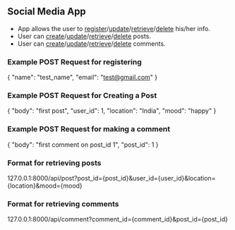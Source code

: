 ## Social Media App

- App allows the user to [register](127.0.0.1:8000/api/user)/[update](127.0.0.1:8000/api/user/{id})/[retrieve](127.0.0.1:8000/api/user/{id})/[delete](127.0.0.1:8000/api/user/{id}) his/her info.
- User can [create](127.0.0.1:8000/api/post)/[update](127.0.0.1:8000/api/post/{id})/[retrieve](127.0.0.1:8000/api/post)/[delete](127.0.0.1:8000/api/post/{id}) posts.
- User can [create](127.0.0.1:8000/api/comment)/[update](127.0.0.1:8000/api/comment/{id})/[retrieve](127.0.0.1:8000/api/comment)/[delete](127.0.0.1:8000/api/comment/{id}) comments.

### Example POST Request for registering
{
    "name": "test_name",
    "email": "test@gmail.com"
}

### Example POST Request for Creating a Post
{
    "body": "first post",
    "user_id": 1,
    "location": "India",
    "mood": "happy"
}

### Example POST Request for making a comment
{
    "body": "first comment on post_id 1",
    "post_id": 1
}

### Format for retrieving posts
127.0.0.1:8000/api/post?post_id={post_id}&user_id={user_id}&location={location}&mood={mood}

### Format for retrieving comments
127.0.0.1:8000/api/comment?comment_id={comment_id}&post_id={post_id}

